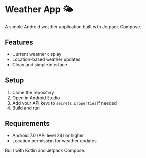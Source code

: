 # Weather App 🌤️

A simple Android weather application built with Jetpack Compose.

## Features

- Current weather display
- Location-based weather updates
- Clean and simple interface

## Setup

1. Clone the repository
2. Open in Android Studio
3. Add your API keys to `secrets.properties` if needed
4. Build and run

## Requirements

- Android 7.0 (API level 24) or higher
- Location permission for weather updates

Built with Kotlin and Jetpack Compose.
